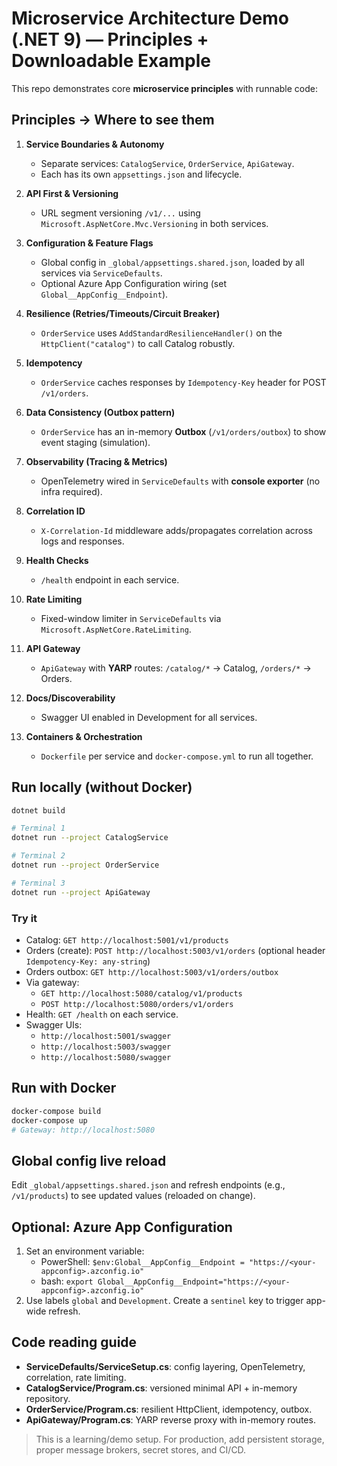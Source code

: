 # Microservice Architecture Demo (.NET 9) — Principles + Downloadable Example

This repo demonstrates core **microservice principles** with runnable code:

## Principles → Where to see them

1. **Service Boundaries & Autonomy**
   - Separate services: `CatalogService`, `OrderService`, `ApiGateway`.
   - Each has its own `appsettings.json` and lifecycle.

2. **API First & Versioning**
   - URL segment versioning `/v1/...` using `Microsoft.AspNetCore.Mvc.Versioning` in both services.

3. **Configuration & Feature Flags**
   - Global config in `_global/appsettings.shared.json`, loaded by all services via `ServiceDefaults`.
   - Optional Azure App Configuration wiring (set `Global__AppConfig__Endpoint`).

4. **Resilience (Retries/Timeouts/Circuit Breaker)**
   - `OrderService` uses `AddStandardResilienceHandler()` on the `HttpClient("catalog")` to call Catalog robustly.

5. **Idempotency**
   - `OrderService` caches responses by `Idempotency-Key` header for POST `/v1/orders`.

6. **Data Consistency (Outbox pattern)**
   - `OrderService` has an in-memory **Outbox** (`/v1/orders/outbox`) to show event staging (simulation).

7. **Observability (Tracing & Metrics)**
   - OpenTelemetry wired in `ServiceDefaults` with **console exporter** (no infra required).

8. **Correlation ID**
   - `X-Correlation-Id` middleware adds/propagates correlation across logs and responses.

9. **Health Checks**
   - `/health` endpoint in each service.

10. **Rate Limiting**
    - Fixed-window limiter in `ServiceDefaults` via `Microsoft.AspNetCore.RateLimiting`.

11. **API Gateway**
    - `ApiGateway` with **YARP** routes: `/catalog/*` → Catalog, `/orders/*` → Orders.

12. **Docs/Discoverability**
    - Swagger UI enabled in Development for all services.

13. **Containers & Orchestration**
    - `Dockerfile` per service and `docker-compose.yml` to run all together.

## Run locally (without Docker)

```bash
dotnet build

# Terminal 1
dotnet run --project CatalogService

# Terminal 2
dotnet run --project OrderService

# Terminal 3
dotnet run --project ApiGateway
```

### Try it
- Catalog: `GET http://localhost:5001/v1/products`
- Orders (create): `POST http://localhost:5003/v1/orders` (optional header `Idempotency-Key: any-string`)
- Orders outbox: `GET http://localhost:5003/v1/orders/outbox`
- Via gateway:
  - `GET http://localhost:5080/catalog/v1/products`
  - `POST http://localhost:5080/orders/v1/orders`
- Health: `GET /health` on each service.
- Swagger UIs:
  - `http://localhost:5001/swagger`
  - `http://localhost:5003/swagger`
  - `http://localhost:5080/swagger`

## Run with Docker
```bash
docker-compose build
docker-compose up
# Gateway: http://localhost:5080
```

## Global config live reload
Edit `_global/appsettings.shared.json` and refresh endpoints (e.g., `/v1/products`) to see updated values (reloaded on change).

## Optional: Azure App Configuration
1. Set an environment variable:
   - PowerShell: `$env:Global__AppConfig__Endpoint = "https://<your-appconfig>.azconfig.io"`
   - bash: `export Global__AppConfig__Endpoint="https://<your-appconfig>.azconfig.io"`
2. Use labels `global` and `Development`. Create a `sentinel` key to trigger app-wide refresh.

## Code reading guide
- **ServiceDefaults/ServiceSetup.cs**: config layering, OpenTelemetry, correlation, rate limiting.
- **CatalogService/Program.cs**: versioned minimal API + in-memory repository.
- **OrderService/Program.cs**: resilient HttpClient, idempotency, outbox.
- **ApiGateway/Program.cs**: YARP reverse proxy with in-memory routes.

> This is a learning/demo setup. For production, add persistent storage, proper message brokers, secret stores, and CI/CD.

